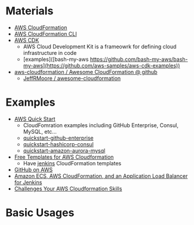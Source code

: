# Materials

* [AWS CloudFormation](https://docs.aws.amazon.com/AWSCloudFormation/latest/UserGuide/Welcome.html)
* [AWS CloudFormation CLI](https://docs.aws.amazon.com/cli/latest/reference/cloudformation/index.html)
* [AWS CDK](https://github.com/aws/aws-cdk)
  * AWS Cloud Development Kit is a frameowrk for defining cloud infrastructure in code 
  * [examples]([bash-my-aws https://github.com/bash-my-aws/bash-my-aws](https://github.com/aws-samples/aws-cdk-examples))
* [aws-cloudformation / Awesome CloudFormation @ github](https://github.com/aws-cloudformation/awesome-cloudformation)
  * [JeffRMoore / awesome-cloudformation](https://github.com/JeffRMoore/awesome-cloudformation)

# Examples

* [AWS Quick Start](https://github.com/aws-quickstart)
  * CloudFomration examples including GitHub Enterprise, Consul, MySQL, etc...
  * [quickstart-github-enterprise](https://github.com/aws-quickstart/quickstart-github-enterprise)
  * [quickstart-hashicorp-consul](https://github.com/aws-quickstart/quickstart-hashicorp-consul)
  * [quickstart-amazon-aurora-mysql](https://github.com/aws-quickstart/quickstart-amazon-aurora-mysql)
* [Free Templates for AWS Cloudformation](https://templates.cloudonaut.io/en/stable/)
  * Have [jenkins](https://templates.cloudonaut.io/en/stable/jenkins/) CloudFormation templates
* [GitHub on AWS](https://enterprise.github.com/trial/boot?download_token=5750bba5e67c99905804)
* [Amazon ECS, AWS CloudFormation, and an Application Load Balancer for Jenkins](https://github.com/Kong/jenkins-infrastructure)
* [Challenges Your AWS Cloudformation Skills](https://github.com/dennyzhang/challenges-cloudformation-jenkins)

# Basic Usages

